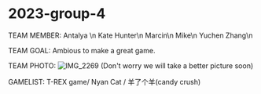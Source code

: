 # 2023-group-4

TEAM MEMBER:
Antalya \n
Kate Hunter\n
Marcin\n
Mike\n
Yuchen Zhang\n



TEAM GOAL:
Ambious to make a great game.


TEAM PHOTO:
![IMG_2269](https://user-images.githubusercontent.com/115186584/215160415-505ee48a-42c5-4f63-9e34-ef51ff0aca0d.JPG)
(Don't worry we will take a better picture soon)


GAMELIST:
T-REX game/ Nyan Cat / 羊了个羊(candy crush)
